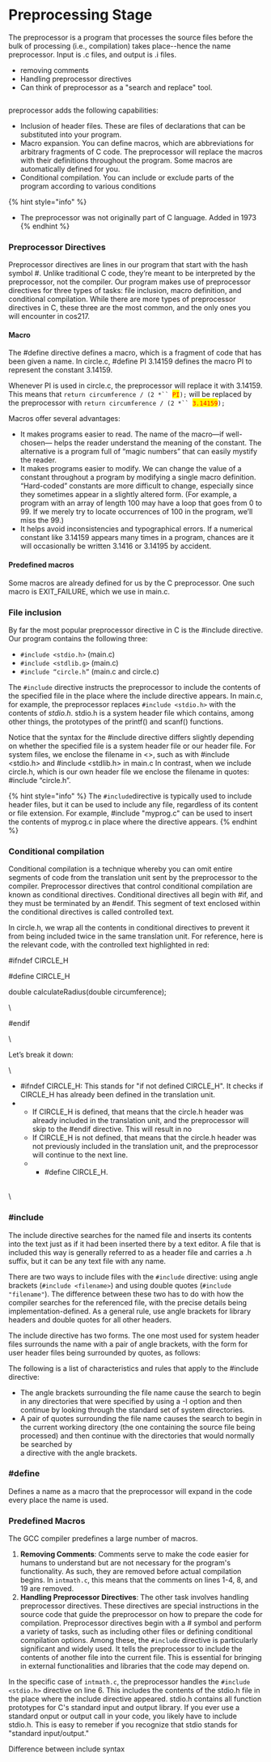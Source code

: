 # Preprocessing Stage

The preprocessor is a program that processes the source files before the bulk of processing (i.e., compilation) takes place--hence the name preprocessor. Input is .c files, and output is .i files.&#x20;

* removing comments&#x20;
* Handling preprocessor directives
* Can think of preprocessor as a "search and replace" tool. &#x20;

<figure><img src="../../.gitbook/assets/Screenshot 2024-03-04 at 11.43.20 AM.png" alt=""><figcaption></figcaption></figure>

preprocessor adds the following capabilities:&#x20;

* Inclusion of header files. These are files of declarations that can be substituted into your program.&#x20;
* Macro expansion. You can define macros, which are abbreviations for arbitrary fragments of C code. The preprocessor will replace the macros with their definitions throughout the program. Some macros are automatically defined for you.&#x20;
* Conditional compilation. You can include or exclude parts of the program according to various conditions

{% hint style="info" %}
* The preprocessor was not originally part of C language. Added in 1973&#x20;
{% endhint %}



### Preprocessor Directives

Preprocessor directives are lines in our program that start with the hash symbol #. Unlike traditional C code, they’re meant to be interpreted by the preprocessor, not the compiler. Our program makes use of preprocessor directives for three types of tasks: file inclusion, macro definition, and conditional compilation. While there are more types of preprocessor directives in C, these three are the most common, and the only ones you will encounter in cos217.

#### Macro&#x20;

The #define directive defines a macro, which is a fragment of code that has been given a name. In circle.c, #define PI 3.14159 defines the macro PI to represent the constant 3.14159.&#x20;

Whenever PI is used in circle.c, the preprocessor will replace it with 3.14159. This means that `return circumference / (2 *`` `<mark style="color:red;">`PI`</mark>`);` will be replaced by the preprocessor with `return circumference / (2 *`` `<mark style="color:red;">`3.14159`</mark>`);`

Macros offer several advantages:

* &#x20;It makes programs easier to read. The name of the macro—if well-chosen— helps the reader understand the meaning of the constant. The alternative is a program full of “magic numbers” that can easily mystify the reader.
* It makes programs easier to modify. We can change the value of a constant throughout a program by modifying a single macro definition. “Hard-coded” constants are more difficult to change, especially since they sometimes appear in a slightly altered form. (For example, a program with an array of length 100 may have a loop that goes from 0 to 99. If we merely try to locate occurrences of 100 in the program, we’ll miss the 99.)
* &#x20;It helps avoid inconsistencies and typographical errors. If a numerical constant like 3.14159 appears many times in a program, chances are it will occasionally be written 3.1416 or 3.14195 by accident.

#### Predefined macros

Some macros are already defined for us by the C preprocessor. One such macro is EXIT\_FAILURE, which we use in main.c.&#x20;

### File inclusion

By far the most popular preprocessor directive in C is the #include directive. Our program contains the following three:

* `#include <stdio.h>` (main.c)
* `#include <stdlib.g>` (main.c)
* `#include “circle.h”` (main.c and circle.c)

The `#include` directive instructs the preprocessor to include the contents of the specified file in the place where the include directive appears. In main.c, for example, the preprocessor replaces `#include <stdio.h>` with the contents of _stdio.h_. stdio.h is a system header file which contains, among other things, the prototypes of the printf() and scanf() functions.&#x20;

Notice that the syntax for the #include directive differs slightly depending on whether the specified file is a system header file or our header file. For system files, we enclose the filename in <>, such as with #include \<stdio.h> and #include \<stdlib.h> in main.c In contrast, when we include circle.h, which is our own header file we enclose the filename in quotes: #include “circle.h”.&#x20;

{% hint style="info" %}
The `#include`directive is typically used to include header files, but it can be used to include any file, regardless of its content or file extension. For example, #include "myprog.c" can be used to insert the contents of myprog.c in place where the directive appears.&#x20;
{% endhint %}

### Conditional compilation

Conditional compilation is a technique whereby you can omit entire segments of code from the translation unit sent by the preprocessor to the compiler. Preprocessor directives that control conditional compilation are known as conditional directives. Conditional directives all begin with #if, and they must be terminated by an #endif. This segment of text enclosed within the conditional directives is called controlled text.&#x20;

In circle.h, we wrap all the contents in conditional directives to prevent it from being included twice in the same translation unit. For reference, here is the relevant code, with the controlled text highlighted in red:

\#ifndef CIRCLE\_H

\#define CIRCLE\_H

double calculateRadius(double circumference);&#x20;

\


\#endif

\


Let’s break it down:

\


* \#ifndef CIRCLE\_H: This stands for "if not defined CIRCLE\_H". It checks if CIRCLE\_H has already been defined in the translation unit.&#x20;
*
  * If CIRCLE\_H is defined, that means that the circle.h header was already included in the translation unit, and the preprocessor will skip to the #endif directive. This will result in no
  * If CIRCLE\_H is not defined, that means that the circle.h header was not previously included in the translation unit, and the preprocessor will continue to the next line.&#x20;
  *
    * \#define CIRCLE\_H.&#x20;

\
\








### #include

The include directive searches for the named file and inserts its contents into the text just as if it had been inserted there by a text editor. A file that is included this way is generally referred to as a header file and carries a .h suffix, but it can be any text file with any name.

There are two ways to include files with the `#include` directive: using angle brackets (`#include <filename>`) and using double quotes (`#include "filename"`). The difference between these two has to do with how the compiler searches for the referenced file, with the precise details being implementation-defined. As a general rule, use angle brackets for library headers and double quotes for all other headers.&#x20;

The include directive has two forms. The one most used for system header files surrounds the name with a pair of angle brackets, with the form for user header files being surrounded by quotes, as follows:

The following is a list of characteristics and rules that apply to the #include directive:

* The angle brackets surrounding the file name cause the search to begin in any directories that were specified by using a -I option and then continue by looking through the standard set of system directories.
* A pair of quotes surrounding the file name causes the search to begin in the current working directory (the one containing the source file being processed) and then continue with the directories that would normally be searched by\
  a directive with the angle brackets.

### #define&#x20;

Defines a name as a macro that the preprocessor will expand in the code every place the name is used.



### Predefined Macros

The GCC compiler predefines a large number of macros.



1. **Removing Comments**: Comments serve to make the code easier for humans to understand but are not necessary for the program's functionality. As such, they are removed before actual compilation begins. In `intmath.c`, this means that the comments on lines 1-4, 8, and 19 are removed.
2. **Handling Preprocessor Directives**: The other task involves handling preprocessor directives. These directives are special instructions in the source code that guide the preprocessor on how to prepare the code for compilation. Preprocessor directives begin with a # symbol and perform a variety of tasks, such as including other files or defining conditional compilation options. Among these, the `#include` directive is particularly significant and widely used. It tells the preprocessor to include the contents of another file into the current file. This is essential for bringing in external functionalities and libraries that the code may depend on.

In the specific case of `intmath.c`, the preprocessor handles the `#include <stdio.h>` directive on line 6. This includes the contents of the stdio.h file in the place where the include directive appeared. stdio.h contains all function prototypes for C's standard input and output library. If you ever use a standard onput or output call in your code, you likely have to include stdio.h. This is easy to remeber if you recognize that stdio stands for "standard input/output."&#x20;



Difference between include syntax

###
